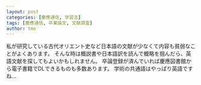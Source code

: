 ```yaml
---
layout: post
categories: [慶應通信, 学習法]
tags: [慶應通信, 卒業論文, 文献調査]
author: tmo
---
```

私が研究している古代オリエント史など日本語の文献が少なくて内容も貧弱なことがよくあります。
そんな時は概説書や日本語訳を読んで概略を掴んだら、英語文献を探してもよいかもしれません。
卒論登録が済んでいれば慶應図書館から電子書籍でDLできるものも多数あります。
学術の共通語はやっぱり英語ですね…